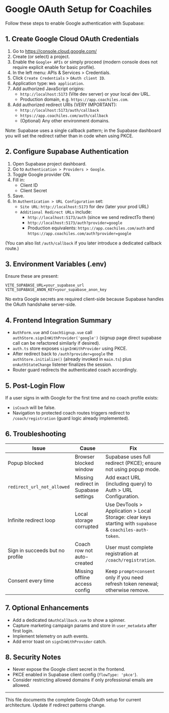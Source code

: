 # Google OAuth Setup for Coachiles

Follow these steps to enable Google authentication with Supabase:

## 1. Create Google Cloud OAuth Credentials

1. Go to https://console.cloud.google.com/
2. Create (or select) a project.
3. Enable the `Google+ APIs` or simply proceed (modern console does not require explicit enable for basic profile).
4. In the left menu: APIs & Services > Credentials.
5. Click `Create Credentials` > `OAuth client ID`.
6. Application type: `Web application`.
7. Add authorized JavaScript origins:
   - `http://localhost:5173` (Vite dev server) or your local dev URL.
   - Production domain, e.g. `https://app.coachiles.com`.
8. Add authorized redirect URIs (VERY IMPORTANT):
   - `http://localhost:5173/auth/callback`
   - `https://app.coachiles.com/auth/callback`
   - (Optional) Any other environment domains.

Note: Supabase uses a single callback pattern; in the Supabase dashboard you will set the redirect rather than in code when using PKCE.

## 2. Configure Supabase Authentication

1. Open Supabase project dashboard.
2. Go to `Authentication > Providers > Google`.
3. Toggle Google provider ON.
4. Fill in:
   - Client ID
   - Client Secret
5. Save.
6. In `Authentication > URL Configuration` set:
   - `Site URL`: `http://localhost:5173` for dev (later your prod URL)
   - `Additional Redirect URLs` include:
     - `http://localhost:5173/auth` (since we send redirectTo there)
     - `http://localhost:5173/auth?provider=google`
     - Production equivalents: `https://app.coachiles.com/auth` and `https://app.coachiles.com/auth?provider=google`

(You can also list `/auth/callback` if you later introduce a dedicated callback route.)

## 3. Environment Variables (.env)

Ensure these are present:

```
VITE_SUPABASE_URL=your_supabase_url
VITE_SUPABASE_ANON_KEY=your_supabase_anon_key
```

No extra Google secrets are required client-side because Supabase handles the OAuth handshake server-side.

## 4. Frontend Integration Summary

- `AuthForm.vue` and `CoachSignup.vue` call `authStore.signInWithProvider('google')` (signup page direct supabase call can be refactored similarly if desired).
- `auth.ts` store exposes `signInWithProvider` using PKCE.
- After redirect back to `/auth?provider=google` the `authStore.initialize()` (already invoked in `main.ts`) plus `onAuthStateChange` listener finalizes the session.
- Router guard redirects the authenticated coach accordingly.

## 5. Post-Login Flow

If a user signs in with Google for the first time and no coach profile exists:

- `isCoach` will be false.
- Navigation to protected coach routes triggers redirect to `/coach/registration` (guard logic already implemented).

## 6. Troubleshooting

| Issue                           | Cause                                 | Fix                                                                                                       |
| ------------------------------- | ------------------------------------- | --------------------------------------------------------------------------------------------------------- |
| Popup blocked                   | Browser blocked window                | Supabase uses full redirect (PKCE); ensure not using popup mode.                                          |
| `redirect_url_not_allowed`      | Missing redirect in Supabase settings | Add exact URL (including query) to Auth > URL Configuration.                                              |
| Infinite redirect loop          | Local storage corrupted               | Use DevTools > Application > Local Storage: clear keys starting with `supabase` & `coachiles-auth-token`. |
| Sign in succeeds but no profile | Coach row not auto-created            | User must complete registration at `/coach/registration`.                                                 |
| Consent every time              | Missing offline access config         | Keep `prompt=consent` only if you need refresh token renewal; otherwise remove.                           |

## 7. Optional Enhancements

- Add a dedicated `OAuthCallback.vue` to show a spinner.
- Capture marketing campaign params and store in `user_metadata` after first login.
- Implement telemetry on auth events.
- Add error toast on `signInWithProvider` catch.

## 8. Security Notes

- Never expose the Google client secret in the frontend.
- PKCE enabled in Supabase client config (`flowType: 'pkce'`).
- Consider restricting allowed domains if only professional emails are allowed.

---

This file documents the complete Google OAuth setup for current architecture. Update if redirect patterns change.
